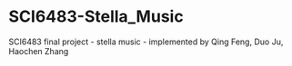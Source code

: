# SCI6483-Stella_Music
SCI6483 final project - stella music - implemented by Qing Feng, Duo Ju, Haochen Zhang
